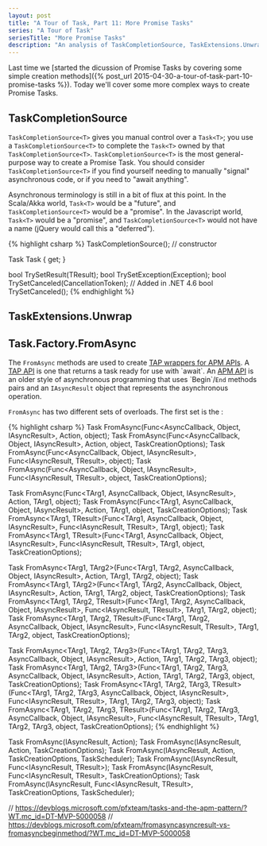```yaml
---
layout: post
title: "A Tour of Task, Part 11: More Promise Tasks"
series: "A Tour of Task"
seriesTitle: "More Promise Tasks"
description: "An analysis of TaskCompletionSource, TaskExtensions.Unwrap, and Task.Factory.FromAsync; and discussion of whether they should be used for asynchronous and/or parallel code."
---
```


Last time we [started the dicussion of Promise Tasks by covering some simple creation methods]({% post_url 2015-04-30-a-tour-of-task-part-10-promise-tasks %}). Today we'll cover some more complex ways to create Promise Tasks.

## TaskCompletionSource

`TaskCompletionSource<T>` gives you manual control over a `Task<T>`; you use a `TaskCompletionSource<T>` to complete the `Task<T>` owned by that `TaskCompletionSource<T>`. `TaskCompletionSource<T>` is the most general-purpose way to create a Promise Task. You should consider `TaskCompletionSource<T>` if you find yourself needing to manually "signal" asynchronous code, or if you need to "await anything".

<div class="alert alert-info" markdown="1">
<i class="fa fa-hand-o-right fa-2x pull-left"></i>

Asynchronous terminology is still in a bit of flux at this point. In the Scala/Akka world, `Task<T>` would be a "future", and `TaskCompletionSource<T>` would be a "promise". In the Javascript world, `Task<T>` would be a "promise", and `TaskCompletionSource<T>` would not have a name (jQuery would call this a "deferred").
</div>

{% highlight csharp %}
TaskCompletionSource(); // constructor

Task<TResult> Task { get; }

bool TrySetResult(TResult);
bool TrySetException(Exception);
bool TrySetCanceled(CancellationToken); // Added in .NET 4.6
bool TrySetCanceled();
{% endhighlight %}



## TaskExtensions.Unwrap



## Task.Factory.FromAsync

The `FromAsync` methods are used to create [TAP wrappers for APM APIs](https://msdn.microsoft.com/en-us/library/hh873178%28v=vs.110%29.aspx#ApmToTap?WT.mc_id=DT-MVP-5000058). A [TAP API](https://msdn.microsoft.com/en-us/library/hh873175(v=vs.110).aspx?WT.mc_id=DT-MVP-5000058) is one that returns a task ready for use with `await`. An [APM API](https://msdn.microsoft.com/en-us/library/ms228963(v=vs.110).aspx?WT.mc_id=DT-MVP-5000058) is an older style of asynchronous programming that uses `Begin`/`End` methods pairs and an `IAsyncResult` object that represents the asynchronous operation.

`FromAsync` has two different sets of overloads. The first set is the :

{% highlight csharp %}
Task FromAsync(Func<AsyncCallback, Object, IAsyncResult>, Action<IAsyncResult>,	object);
Task FromAsync(Func<AsyncCallback, Object, IAsyncResult>, Action<IAsyncResult>, object, TaskCreationOptions);
Task<TResult> FromAsync<TResult>(Func<AsyncCallback, Object, IAsyncResult>, Func<IAsyncResult, TResult>, object);
Task<TResult> FromAsync<TResult>(Func<AsyncCallback, Object, IAsyncResult>, Func<IAsyncResult, TResult>, object, TaskCreationOptions);

Task FromAsync<TArg1>(Func<TArg1, AsyncCallback, Object, IAsyncResult>, Action<IAsyncResult>, TArg1, object);
Task FromAsync<TArg1>(Func<TArg1, AsyncCallback, Object, IAsyncResult>, Action<IAsyncResult>, TArg1, object, TaskCreationOptions);
Task<TResult> FromAsync<TArg1, TResult>(Func<TArg1, AsyncCallback, Object, IAsyncResult>, Func<IAsyncResult, TResult>, TArg1, object);
Task<TResult> FromAsync<TArg1, TResult>(Func<TArg1, AsyncCallback, Object, IAsyncResult>, Func<IAsyncResult, TResult>, TArg1, object, TaskCreationOptions);

Task FromAsync<TArg1, TArg2>(Func<TArg1, TArg2, AsyncCallback, Object, IAsyncResult>, Action<IAsyncResult>, TArg1, TArg2, object);
Task FromAsync<TArg1, TArg2>(Func<TArg1, TArg2, AsyncCallback, Object, IAsyncResult>, Action<IAsyncResult>, TArg1, TArg2, object, TaskCreationOptions);
Task<TResult> FromAsync<TArg1, TArg2, TResult>(Func<TArg1, TArg2, AsyncCallback, Object, IAsyncResult>, Func<IAsyncResult, TResult>, TArg1, TArg2, object);
Task<TResult> FromAsync<TArg1, TArg2, TResult>(Func<TArg1, TArg2, AsyncCallback, Object, IAsyncResult>, Func<IAsyncResult, TResult>, TArg1, TArg2, object, TaskCreationOptions);

Task FromAsync<TArg1, TArg2, TArg3>(Func<TArg1, TArg2, TArg3, AsyncCallback, Object, IAsyncResult>, Action<IAsyncResult>, TArg1, TArg2, TArg3, object);
Task FromAsync<TArg1, TArg2, TArg3>(Func<TArg1, TArg2, TArg3, AsyncCallback, Object, IAsyncResult>, Action<IAsyncResult>, TArg1, TArg2, TArg3, object, TaskCreationOptions);
Task<TResult> FromAsync<TArg1, TArg2, TArg3, TResult>(Func<TArg1, TArg2, TArg3, AsyncCallback, Object, IAsyncResult>, Func<IAsyncResult, TResult>, TArg1, TArg2, TArg3, object);
Task<TResult> FromAsync<TArg1, TArg2, TArg3, TResult>(Func<TArg1, TArg2, TArg3, AsyncCallback, Object, IAsyncResult>, Func<IAsyncResult, TResult>, TArg1, TArg2, TArg3, object, TaskCreationOptions);
{% endhighlight %}

Task FromAsync(IAsyncResult, Action<IAsyncResult>);
Task FromAsync(IAsyncResult, Action<IAsyncResult>, TaskCreationOptions);
Task FromAsync(IAsyncResult, Action<IAsyncResult>, TaskCreationOptions, TaskScheduler);
Task<TResult> FromAsync<TResult>(IAsyncResult, Func<IAsyncResult, TResult>);
Task<TResult> FromAsync<TResult>(IAsyncResult, Func<IAsyncResult, TResult>, TaskCreationOptions);
Task<TResult> FromAsync<TResult>(IAsyncResult, Func<IAsyncResult, TResult>, TaskCreationOptions, TaskScheduler);

// https://devblogs.microsoft.com/pfxteam/tasks-and-the-apm-pattern/?WT.mc_id=DT-MVP-5000058
// https://devblogs.microsoft.com/pfxteam/fromasyncasyncresult-vs-fromasyncbeginmethod/?WT.mc_id=DT-MVP-5000058